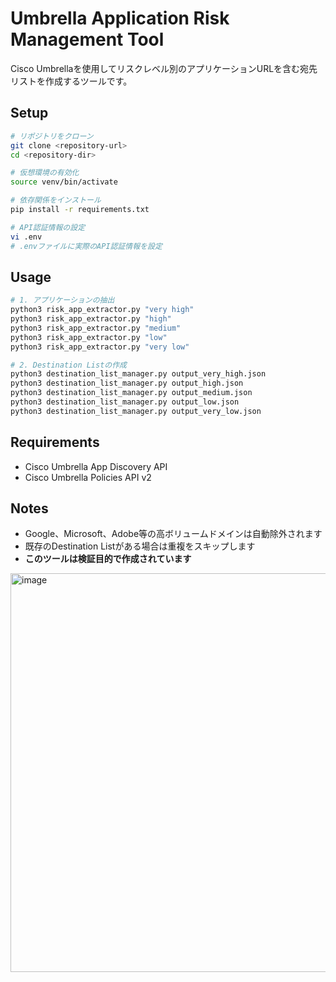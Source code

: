 # Umbrella Application Risk Management Tool

Cisco Umbrellaを使用してリスクレベル別のアプリケーションURLを含む宛先リストを作成するツールです。

## Setup

```bash
# リポジトリをクローン
git clone <repository-url>
cd <repository-dir>

# 仮想環境の有効化
source venv/bin/activate

# 依存関係をインストール
pip install -r requirements.txt

# API認証情報の設定
vi .env
# .envファイルに実際のAPI認証情報を設定
```

## Usage

```bash
# 1. アプリケーションの抽出
python3 risk_app_extractor.py "very high"
python3 risk_app_extractor.py "high"
python3 risk_app_extractor.py "medium"
python3 risk_app_extractor.py "low"
python3 risk_app_extractor.py "very low"

# 2. Destination Listの作成
python3 destination_list_manager.py output_very_high.json
python3 destination_list_manager.py output_high.json
python3 destination_list_manager.py output_medium.json
python3 destination_list_manager.py output_low.json
python3 destination_list_manager.py output_very_low.json
```

## Requirements

- Cisco Umbrella App Discovery API
- Cisco Umbrella Policies API v2

## Notes

- Google、Microsoft、Adobe等の高ボリュームドメインは自動除外されます
- 既存のDestination Listがある場合は重複をスキップします
- **このツールは検証目的で作成されています**

<img width="1120" height="638" alt="image" src="https://github.com/user-attachments/assets/1678d5da-b8aa-4a1c-b5dc-b45c301c1aea" />
